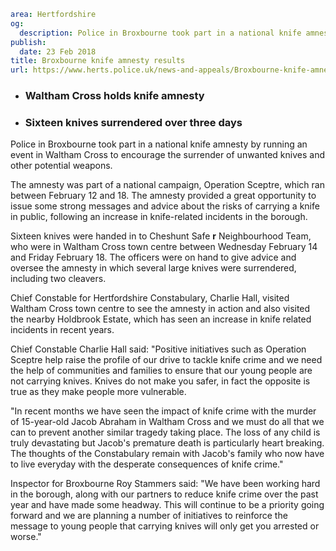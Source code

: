 ```yaml
area: Hertfordshire
og:
  description: Police in Broxbourne took part in a national knife amnesty by running an event in Waltham Cross to encourage the surrender of unwanted knives and other potential weapons.
publish:
  date: 23 Feb 2018
title: Broxbourne knife amnesty results
url: https://www.herts.police.uk/news-and-appeals/Broxbourne-knife-amnesty-results-1671
```

* ### Waltham Cross holds knife amnesty

 * ### Sixteen knives surrendered over three days

Police in Broxbourne took part in a national knife amnesty by running an event in Waltham Cross to encourage the surrender of unwanted knives and other potential weapons.

The amnesty was part of a national campaign, Operation Sceptre, which ran between February 12 and 18. The amnesty provided a great opportunity to issue some strong messages and advice about the risks of carrying a knife in public, following an increase in knife-related incidents in the borough.

Sixteen knives were handed in to Cheshunt Safe **r** Neighbourhood Team, who were in Waltham Cross town centre between Wednesday February 14 and Friday February 18. The officers were on hand to give advice and oversee the amnesty in which several large knives were surrendered, including two cleavers.

Chief Constable for Hertfordshire Constabulary, Charlie Hall, visited Waltham Cross town centre to see the amnesty in action and also visited the nearby Holdbrook Estate, which has seen an increase in knife related incidents in recent years.

Chief Constable Charlie Hall said: "Positive initiatives such as Operation Sceptre help raise the profile of our drive to tackle knife crime and we need the help of communities and families to ensure that our young people are not carrying knives. Knives do not make you safer, in fact the opposite is true as they make people more vulnerable.

"In recent months we have seen the impact of knife crime with the murder of 15-year-old Jacob Abraham in Waltham Cross and we must do all that we can to prevent another similar tragedy taking place. The loss of any child is truly devastating but Jacob's premature death is particularly heart breaking. The thoughts of the Constabulary remain with Jacob's family who now have to live everyday with the desperate consequences of knife crime."

Inspector for Broxbourne Roy Stammers said: "We have been working hard in the borough, along with our partners to reduce knife crime over the past year and have made some headway. This will continue to be a priority going forward and we are planning a number of initiatives to reinforce the message to young people that carrying knives will only get you arrested or worse."
